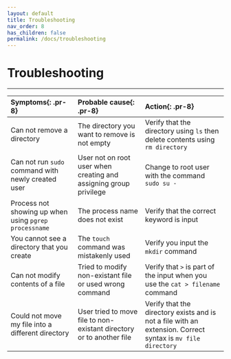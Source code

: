 ```yaml
---
layout: default
title: Troubleshooting
nav_order: 8
has_children: false
permalink: /docs/troubleshooting
---
```


# Troubleshooting

---

|  Symptoms{: .pr-8} | Probable cause{: .pr-8} | Action{: .pr-8} |
| :----------| :----------------| :--------|
|Can not remove a directory| The directory you want to remove is not empty | Verify that the directory using `ls` then delete contents using `rm directory`|
| Can not run `sudo` command with newly created user| User not on root user when creating and assigning group privilege | Change to root user with the command `sudo su -`|
| Process not showing up when using `pgrep processname` | The process name does not exist | Verify that the correct keyword is input |
| You cannot see a directory that you create |The `touch` command was mistakenly used | Verify you input the `mkdir` command 
|Can not modify contents of a file | Tried to modify non-existant file or used wrong command | Verify that `>` is part of the input when you use the `cat > filename` command
|Could not move my file into a different directory|User tried to move file to non-existant directory or to another file| Verify that the directory exists and is not a file with an extension. Correct syntax is `mv file directory`
